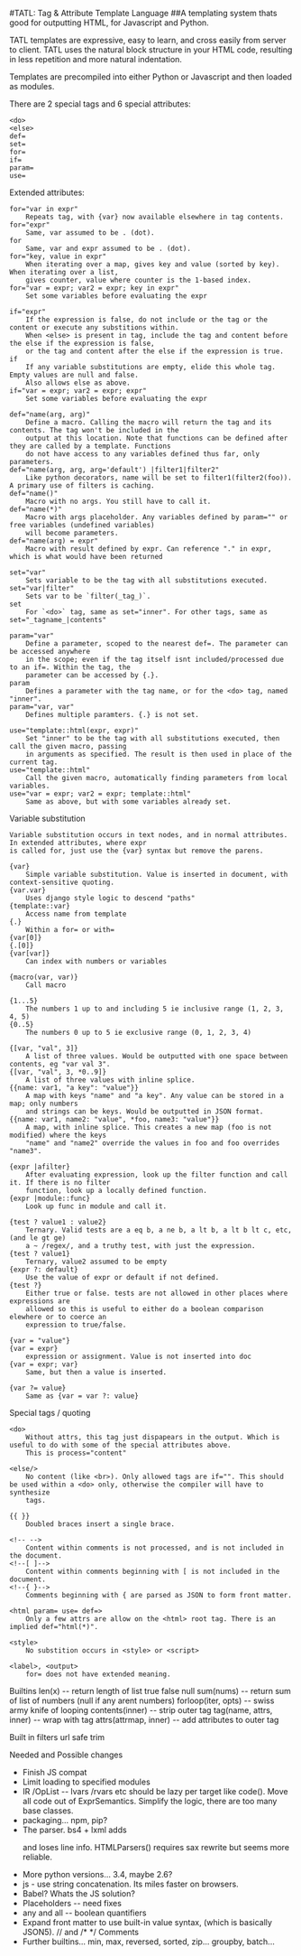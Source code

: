 #TATL: Tag & Attribute Template Language
##A templating system thats good for outputting HTML, for Javascript and Python.

TATL templates are expressive, easy to learn, and cross easily from 
server to client. TATL uses the natural block structure in your HTML code, 
resulting in less repetition and more natural indentation.

Templates are precompiled into either Python or Javascript and then loaded 
as modules.

There are 2 special tags and 6 special attributes:

	<do> 
	<else>
	def=
	set=
	for=
	if=
	param=
	use=

Extended attributes:

	for="var in expr"
		Repeats tag, with {var} now available elsewhere in tag contents.
	for="expr"
		Same, var assumed to be . (dot).
	for
		Same, var and expr assumed to be . (dot). 
	for="key, value in expr"
		When iterating over a map, gives key and value (sorted by key). When iterating over a list,
        gives counter, value where counter is the 1-based index.
	for="var = expr; var2 = expr; key in expr"
		Set some variables before evaluating the expr
				
	if="expr"
		If the expression is false, do not include or the tag or the content or execute any substitions within. 
        When <else> is present in tag, include the tag and content before the else if the expression is false, 
        or the tag and content after the else if the expression is true.
	if
		If any variable substitutions are empty, elide this whole tag. Empty values are null and false. 
        Also allows else as above.
	if="var = expr; var2 = expr; expr"
		Set some variables before evaluating the expr
	
	def="name(arg, arg)"
		Define a macro. Calling the macro will return the tag and its contents. The tag won't be included in the 
        output at this location. Note that functions can be defined after they are called by a template. Functions 
        do not have access to any variables defined thus far, only parameters.
	def="name(arg, arg, arg='default') |filter1|filter2"
		Like python decorators, name will be set to filter1(filter2(foo)). A primary use of filters is caching.
	def="name()"
		Macro with no args. You still have to call it.
	def="name(*)"
		Macro with args placeholder. Any variables defined by param="" or free variables (undefined variables) 
        will become parameters.
	def="name(arg) = expr"
		Macro with result defined by expr. Can reference "." in expr, which is what would have been returned

	set="var"
		Sets variable to be the tag with all substitutions executed.
	set="var|filter"
		Sets var to be `filter(_tag_)`.
	set 
		For `<do>` tag, same as set="inner". For other tags, same as set="_tagname_|contents"
		
	param="var"
		Define a parameter, scoped to the nearest def=. The parameter can be accessed anywhere 
		in the scope; even if the tag itself isnt included/processed due to an if=. Within the tag, the 
		parameter can be accessed by {.}.
	param
		Defines a parameter with the tag name, or for the <do> tag, named "inner".
	param="var, var"
		Defines multiple paramters. {.} is not set.
		
	use="template::html(expr, expr)"
		Set "inner" to be the tag with all substitutions executed, then call the given macro, passing 
        in arguments as specified. The result is then used in place of the current tag.
	use="template::html"
		Call the given macro, automatically finding parameters from local variables.
	use="var = expr; var2 = expr; template::html"
		Same as above, but with some variables already set.		

Variable substitution

	Variable substitution occurs in text nodes, and in normal attributes. In extended attributes, where expr 
	is called for, just use the {var} syntax but remove the parens.
	
	{var}
		Simple variable substitution. Value is inserted in document, with context-sensitive quoting.
	{var.var}
		Uses django style logic to descend "paths"
	{template::var}
		Access name from template
	{.}
		Within a for= or with=
	{var[0]}
	{.[0]}
	{var[var]}
		Can index with numbers or variables
				
	{macro(var, var)}
		Call macro
	
	{1...5}
		The numbers 1 up to and including 5 ie inclusive range (1, 2, 3, 4, 5)
	{0..5}
		The numbers 0 up to 5 ie exclusive range (0, 1, 2, 3, 4)
		
	{[var, "val", 3]}
		A list of three values. Would be outputted with one space between contents, eg "var val 3".
	{[var, "val", 3, *0..9]}
		A list of three values with inline splice.
    {{name: var1, "a key": "value"}}
        A map with keys "name" and "a key". Any value can be stored in a map; only numbers
        and strings can be keys. Would be outputted in JSON format. 
	{{name: var1, name2: "value", *foo, name3: "value"}}
		A map, with inline splice. This creates a new map (foo is not modified) where the keys
        "name" and "name2" override the values in foo and foo overrides "name3".
		
	{expr |afilter}
		After evaluating expression, look up the filter function and call it. If there is no filter 
        function, look up a locally defined function.
    {expr |module::func}
        Look up func in module and call it.
	
	{test ? value1 : value2}
		Ternary. Valid tests are a eq b, a ne b, a lt b, a lt b lt c, etc, (and le gt ge)
		a ~ /regex/, and a truthy test, with just the expression. 
	{test ? value1}
		Ternary, value2 assumed to be empty
	{expr ?: default} 
        Use the value of expr or default if not defined.
    {test ?}
        Either true or false. tests are not allowed in other places where expressions are
        allowed so this is useful to either do a boolean comparison elewhere or to coerce an
        expression to true/false.
		
	{var = "value"}
	{var = expr}
		expression or assignment. Value is not inserted into doc
	{var = expr; var}
		Same, but then a value is inserted.
        
    {var ?= value}
        Same as {var = var ?: value}
     


Special tags / quoting

	<do>
		Without attrs, this tag just dispapears in the output. Which is useful to do with some of the special attributes above.
		This is process="content"
		
	<else/>
		No content (like <br>). Only allowed tags are if="". This should be used within a <do> only, otherwise the compiler will have to synthesize 
		tags.

	{{ }}
		Doubled braces insert a single brace.

	<!-- --> 
		Content within comments is not processed, and is not included in the document.
	<!--[ ]--> 
		Content within comments beginning with [ is not included in the document.
	<!--{ }-->
		Comments beginning with { are parsed as JSON to form front matter.
		
	<html param= use= def=>
		Only a few attrs are allow on the <html> root tag. There is an implied def="html(*)".
		
	<style>
		No substition occurs in <style> or <script>
		
	<label>, <output>
		for= does not have extended meaning.

Builtins
    len(x) -- return length of list
    true
    false
    null
    sum(nums) -- return sum of list of numbers (null if any arent numbers)
    forloop(iter, opts) -- swiss army knife of looping
    contents(inner) -- strip outer tag
    tag(name, attrs, inner) -- wrap with tag
    attrs(attrmap, inner) -- add attributes to outer tag

Built in filters
    url
    safe
    trim


Needed and Possible changes

* Finish JS compat
* Limit loading to specified modules
* IR /OpList -- lvars /rvars etc should be lazy per target like code(). Move all code out of ExprSemantics. Simplify the logic, there are too many base classes.
* packaging... npm, pip?
* The parser. bs4 + lxml adds <html><body><p> and loses line info. HTMLParsers() requires sax rewrite but seems more reliable.
* More python versions... 3.4, maybe 2.6?
* js - use string concatenation. Its miles faster on browsers.
* Babel? Whats the JS solution?
* Placeholders -- need fixes
* any and all -- boolean quantifiers
* Expand front matter to use built-in value syntax, (which is basically JSON5). // and /* */ Comments
* Further builtins... min, max, reversed, sorted, zip... groupby, batch...
